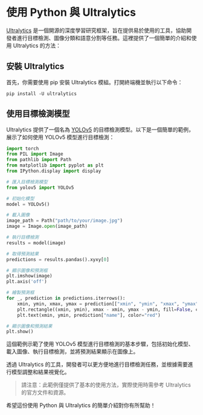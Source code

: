 # 使用 Python 與 Ultralytics

[Ultralytics](https://www.ultralytics.com/) 是一個開源的深度學習研究框架，旨在提供易於使用的工具，協助開發者進行目標檢測、圖像分類和語意分割等任務。這裡提供了一個簡單的介紹和使用 Ultralytics 的方法：

## 安裝 Ultralytics

首先，你需要使用 pip 安裝 Ultralytics 模組。打開終端機並執行以下命令：

```
pip install -U ultralytics
```

## 使用目標檢測模型

Ultralytics 提供了一個名為 [YOLOv5](https://github.com/ultralytics/yolov5) 的目標檢測模型。以下是一個簡單的範例，展示了如何使用 YOLOv5 模型進行目標檢測：

```python
import torch
from PIL import Image
from pathlib import Path
from matplotlib import pyplot as plt
from IPython.display import display

# 匯入目標檢測模型
from yolov5 import YOLOv5

# 初始化模型
model = YOLOv5()

# 載入圖像
image_path = Path("path/to/your/image.jpg")
image = Image.open(image_path)

# 執行目標檢測
results = model(image)

# 取得預測結果
predictions = results.pandas().xyxy[0]

# 顯示圖像和預測框
plt.imshow(image)
plt.axis('off')

# 繪製預測框
for _, prediction in predictions.iterrows():
    xmin, ymin, xmax, ymax = prediction[["xmin", "ymin", "xmax", "ymax"]]
    plt.rectangle((xmin, ymin), xmax - xmin, ymax - ymin, fill=False, color="red")
    plt.text(xmin, ymin, prediction["name"], color="red")

# 顯示圖像和預測結果
plt.show()
```

這個範例示範了使用 YOLOv5 模型進行目標檢測的基本步驟，包括初始化模型、載入圖像、執行目標檢測，並將預測結果顯示在圖像上。

透過 Ultralytics 的工具，開發者可以更方便地進行目標檢測任務，並根據需要進行模型調整和結果視覺化。

> 請注意：此範例僅提供了基本的使用方法，實際使用時需參考 Ultralytics 的官方文件和資源。

希望這份使用 Python 與 Ultralytics 的簡單介紹對你有所幫助！
